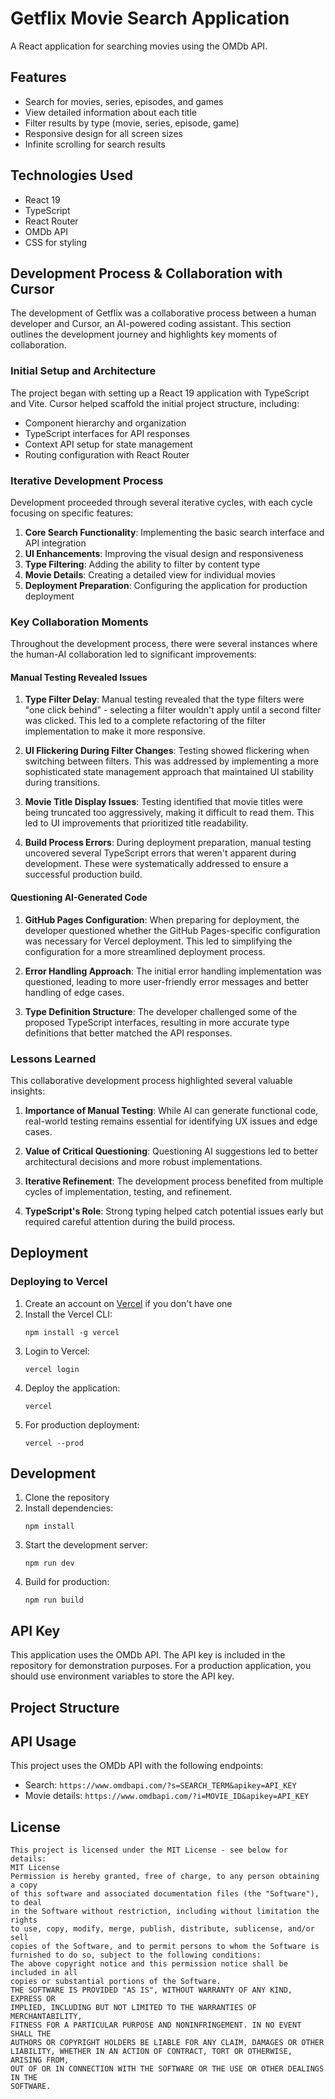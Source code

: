 # Getflix Movie Search Application

A React application for searching movies using the OMDb API.

## Features

- Search for movies, series, episodes, and games
- View detailed information about each title
- Filter results by type (movie, series, episode, game)
- Responsive design for all screen sizes
- Infinite scrolling for search results

## Technologies Used

- React 19
- TypeScript
- React Router
- OMDb API
- CSS for styling

## Development Process & Collaboration with Cursor

The development of Getflix was a collaborative process between a human developer and Cursor, an AI-powered coding assistant. This section outlines the development journey and highlights key moments of collaboration.

### Initial Setup and Architecture

The project began with setting up a React 19 application with TypeScript and Vite. Cursor helped scaffold the initial project structure, including:

- Component hierarchy and organization
- TypeScript interfaces for API responses
- Context API setup for state management
- Routing configuration with React Router

### Iterative Development Process

Development proceeded through several iterative cycles, with each cycle focusing on specific features:

1. **Core Search Functionality**: Implementing the basic search interface and API integration
2. **UI Enhancements**: Improving the visual design and responsiveness
3. **Type Filtering**: Adding the ability to filter by content type
4. **Movie Details**: Creating a detailed view for individual movies
5. **Deployment Preparation**: Configuring the application for production deployment

### Key Collaboration Moments

Throughout the development process, there were several instances where the human-AI collaboration led to significant improvements:

#### Manual Testing Revealed Issues

1. **Type Filter Delay**: Manual testing revealed that the type filters were "one click behind" - selecting a filter wouldn't apply until a second filter was clicked. This led to a complete refactoring of the filter implementation to make it more responsive.

2. **UI Flickering During Filter Changes**: Testing showed flickering when switching between filters. This was addressed by implementing a more sophisticated state management approach that maintained UI stability during transitions.

3. **Movie Title Display Issues**: Testing identified that movie titles were being truncated too aggressively, making it difficult to read them. This led to UI improvements that prioritized title readability.

4. **Build Process Errors**: During deployment preparation, manual testing uncovered several TypeScript errors that weren't apparent during development. These were systematically addressed to ensure a successful production build.

#### Questioning AI-Generated Code

1. **GitHub Pages Configuration**: When preparing for deployment, the developer questioned whether the GitHub Pages-specific configuration was necessary for Vercel deployment. This led to simplifying the configuration for a more streamlined deployment process.

2. **Error Handling Approach**: The initial error handling implementation was questioned, leading to more user-friendly error messages and better handling of edge cases.

3. **Type Definition Structure**: The developer challenged some of the proposed TypeScript interfaces, resulting in more accurate type definitions that better matched the API responses.

### Lessons Learned

This collaborative development process highlighted several valuable insights:

1. **Importance of Manual Testing**: While AI can generate functional code, real-world testing remains essential for identifying UX issues and edge cases.

2. **Value of Critical Questioning**: Questioning AI suggestions led to better architectural decisions and more robust implementations.

3. **Iterative Refinement**: The development process benefited from multiple cycles of implementation, testing, and refinement.

4. **TypeScript's Role**: Strong typing helped catch potential issues early but required careful attention during the build process.

## Deployment

### Deploying to Vercel

1. Create an account on [Vercel](https://vercel.com) if you don't have one
2. Install the Vercel CLI:
   ```
   npm install -g vercel
   ```
3. Login to Vercel:
   ```
   vercel login
   ```
4. Deploy the application:
   ```
   vercel
   ```
5. For production deployment:
   ```
   vercel --prod
   ```

## Development

1. Clone the repository
2. Install dependencies:
   ```
   npm install
   ```
3. Start the development server:
   ```
   npm run dev
   ```
4. Build for production:
   ```
   npm run build
   ```

## API Key

This application uses the OMDb API. The API key is included in the repository for demonstration purposes. For a production application, you should use environment variables to store the API key.

## Project Structure

## API Usage

This project uses the OMDb API with the following endpoints:

- Search: `https://www.omdbapi.com/?s=SEARCH_TERM&apikey=API_KEY`
- Movie details: `https://www.omdbapi.com/?i=MOVIE_ID&apikey=API_KEY`

## License

```
This project is licensed under the MIT License - see below for details:
MIT License
Permission is hereby granted, free of charge, to any person obtaining a copy
of this software and associated documentation files (the "Software"), to deal
in the Software without restriction, including without limitation the rights
to use, copy, modify, merge, publish, distribute, sublicense, and/or sell
copies of the Software, and to permit persons to whom the Software is
furnished to do so, subject to the following conditions:
The above copyright notice and this permission notice shall be included in all
copies or substantial portions of the Software.
THE SOFTWARE IS PROVIDED "AS IS", WITHOUT WARRANTY OF ANY KIND, EXPRESS OR
IMPLIED, INCLUDING BUT NOT LIMITED TO THE WARRANTIES OF MERCHANTABILITY,
FITNESS FOR A PARTICULAR PURPOSE AND NONINFRINGEMENT. IN NO EVENT SHALL THE
AUTHORS OR COPYRIGHT HOLDERS BE LIABLE FOR ANY CLAIM, DAMAGES OR OTHER
LIABILITY, WHETHER IN AN ACTION OF CONTRACT, TORT OR OTHERWISE, ARISING FROM,
OUT OF OR IN CONNECTION WITH THE SOFTWARE OR THE USE OR OTHER DEALINGS IN THE
SOFTWARE.
```
